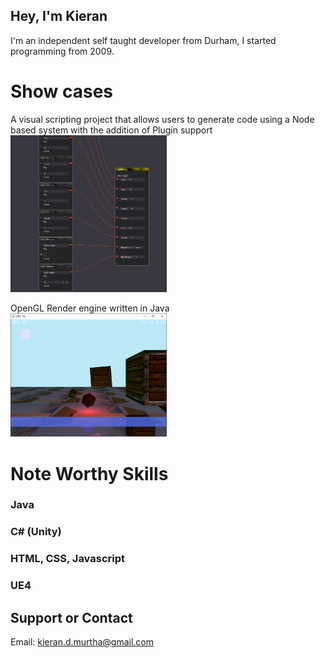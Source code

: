 ## Hey, I'm Kieran

I'm an independent self taught developer from Durham, I started programming from 2009.

# Show cases

A visual scripting project that allows users to generate code using a Node based system with the addition of Plugin support
<br>
<a href="https://github.com/blockout22/VisualScripting">
<img src="https://raw.githubusercontent.com/blockout22/VisualScripting/12c3c7205917f5ad37c2ffd0ec4211626304e073/Images/example5.png" width="250">
</a>

OpenGL Render engine written in Java
<br>
<a href="https://github.com/blockout22/DotJ">
<img src="https://raw.githubusercontent.com/blockout22/DotJ/6b5e309c71fa7df396c051cfdbf4685b3aadc831/Images/testScene-19.12.2021.png" width="250">
<a/>

# Note Worthy Skills

### Java
### C# (Unity)
### HTML, CSS, Javascript
### UE4

## Support or Contact

Email: kieran.d.murtha@gmail.com
